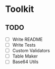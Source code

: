 # Toolkit

## TODO
- [ ] Write README
- [ ] Write Tests
- [ ] Custom Validators
 - [ ] Table Maker
 - [ ] Base64 Utils
